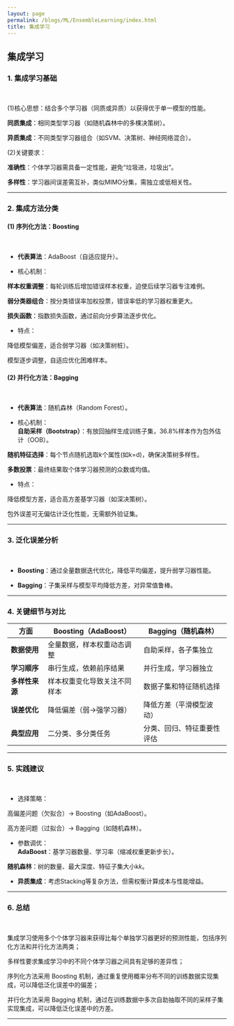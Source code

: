 ```yaml
---
layout: page
permalink: /blogs/ML/EnsembleLearning/index.html
title: 集成学习
---
```


## 集成学习

### **1. 集成学习基础**

<br>

(1)核心思想：结合多个学习器（同质或异质）以获得优于单一模型的性能。<br>

**同质集成**：相同类型学习器（如随机森林中的多棵决策树）。<br>

**异质集成**：不同类型学习器组合（如SVM、决策树、神经网络混合）。<br>

(2)关键要求：<br>

**准确性**：个体学习器需具备一定性能，避免“垃圾进，垃圾出”。<br>

**多样性**：学习器间误差需互补，类似MIMO分集，需独立或低相关性。<br>

---

### **2. 集成方法分类**

#### **(1) 序列化方法：Boosting**

<br>

- **代表算法**：AdaBoost（自适应提升）。<br>

- 核心机制：<br>

**样本权重调整**：每轮训练后增加错误样本权重，迫使后续学习器专注难例。<br>

**弱分类器组合**：按分类错误率加权投票，错误率低的学习器权重更大。<br>

**损失函数**：指数损失函数，通过前向分步算法逐步优化。<br>

- 特点：<br>

降低模型偏差，适合弱学习器（如决策树桩）。<br>

模型逐步调整，自适应优化困难样本。<br>

#### **(2) 并行化方法：Bagging**

<br>

- **代表算法**：随机森林（Random Forest）。<br>

- 核心机制：<br>
**自助采样（Bootstrap）**：有放回抽样生成训练子集，36.8%样本作为包外估计（OOB）。<br>

**随机特征选择**：每个节点随机选取*k*个属性(如k=d)，确保决策树多样性。<br>

**多数投票**：最终结果取个体学习器预测的众数或均值。<br>

- 特点：<br>

降低模型方差，适合高方差基学习器（如深决策树）。<br>

包外误差可无偏估计泛化性能，无需额外验证集。<br>

---

### **3. 泛化误差分析**

<br>

- **Boosting**：通过全量数据迭代优化，降低平均偏差，提升弱学习器性能。<br>

- **Bagging**：子集采样与模型平均降低方差，对异常值鲁棒。<br>

---

### **4. 关键细节与对比**

| **方面**       | **Boosting（AdaBoost）**     | **Bagging（随机森林）**    |
| -------------- | ---------------------------- | -------------------------- |
| **数据使用**   | 全量数据，样本权重动态调整   | 自助采样，各子集独立       |
| **学习顺序**   | 串行生成，依赖前序结果       | 并行生成，学习器独立       |
| **多样性来源** | 样本权重变化导致关注不同样本 | 数据子集和特征随机选择     |
| **误差优化**   | 降低偏差（弱→强学习器）      | 降低方差（平滑模型波动）   |
| **典型应用**   | 二分类、多分类任务           | 分类、回归、特征重要性评估 |

---

### **5. 实践建议**

<br>

- 选择策略：<br>

高偏差问题（欠拟合）→ Boosting（如AdaBoost）。<br>

高方差问题（过拟合）→ Bagging（如随机森林）。<br>

- 参数调优：<br>
**AdaBoost**：基学习器数量、学习率（缩减权重更新步长）。<br>

**随机森林**：树的数量、最大深度、特征子集大小k*k*。<br>

- **异质集成**：考虑Stacking等复杂方法，但需权衡计算成本与性能增益。<br>

---

### **6. 总结**

<br>

集成学习使用多个个体学习器来获得比每个单独学习器更好的预测性能，包括序列化方法和并行化方法两类；<br>

多样性要求集成学习中的不同个体学习器之间具有足够的差异性；<br>

序列化方法采用 Boosting 机制，通过重复使用概率分布不同的训练数据实现集成，可以降低泛化误差中的偏差；<br>

并行化方法采用 Bagging 机制，通过在训练数据中多次自助抽取不同的采样子集实现集成，可以降低泛化误差中的方差。<br>

---